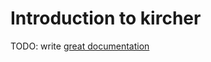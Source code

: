 # Introduction to kircher

TODO: write [great documentation](http://jacobian.org/writing/what-to-write/)
